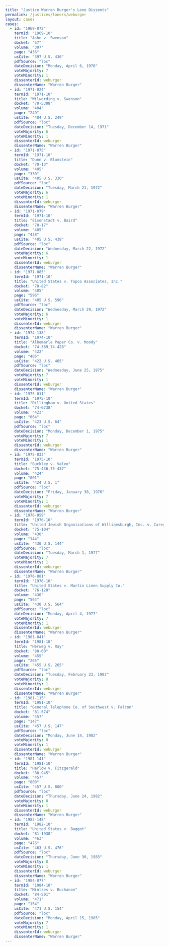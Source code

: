 ```yaml
---
title: "Justice Warren Burger's Lone Dissents"
permalink: /justices/loners/weburger
layout: cases
cases:
  - id: "1969-072"
    termId: "1969-10"
    title: "Ashe v. Swenson"
    docket: "57"
    volume: "397"
    page: "436"
    usCite: "397 U.S. 436"
    pdfSource: "loc"
    dateDecision: "Monday, April 6, 1970"
    voteMajority: 7
    voteMinority: 1
    dissenterId: weburger
    dissenterName: "Warren Burger"
  - id: "1971-024"
    termId: "1971-10"
    title: "Wilwording v. Swenson"
    docket: "70-5308"
    volume: "404"
    page: "249"
    usCite: "404 U.S. 249"
    pdfSource: "loc"
    dateDecision: "Tuesday, December 14, 1971"
    voteMajority: 6
    voteMinority: 1
    dissenterId: weburger
    dissenterName: "Warren Burger"
  - id: "1971-075"
    termId: "1971-10"
    title: "Dunn v. Blumstein"
    docket: "70-13"
    volume: "405"
    page: "330"
    usCite: "405 U.S. 330"
    pdfSource: "loc"
    dateDecision: "Tuesday, March 21, 1972"
    voteMajority: 6
    voteMinority: 1
    dissenterId: weburger
    dissenterName: "Warren Burger"
  - id: "1971-079"
    termId: "1971-10"
    title: "Eisenstadt v. Baird"
    docket: "70-17"
    volume: "405"
    page: "438"
    usCite: "405 U.S. 438"
    pdfSource: "loc"
    dateDecision: "Wednesday, March 22, 1972"
    voteMajority: 6
    voteMinority: 1
    dissenterId: weburger
    dissenterName: "Warren Burger"
  - id: "1971-085"
    termId: "1971-10"
    title: "United States v. Topco Associates, Inc."
    docket: "70-82"
    volume: "405"
    page: "596"
    usCite: "405 U.S. 596"
    pdfSource: "loc"
    dateDecision: "Wednesday, March 29, 1972"
    voteMajority: 6
    voteMinority: 1
    dissenterId: weburger
    dissenterName: "Warren Burger"
  - id: "1974-138"
    termId: "1974-10"
    title: "Albemarle Paper Co. v. Moody"
    docket: "74-389,74-428"
    volume: "422"
    page: "405"
    usCite: "422 U.S. 405"
    pdfSource: "loc"
    dateDecision: "Wednesday, June 25, 1975"
    voteMajority: 7
    voteMinority: 1
    dissenterId: weburger
    dissenterName: "Warren Burger"
  - id: "1975-011"
    termId: "1975-10"
    title: "Dillingham v. United States"
    docket: "74-6738"
    volume: "423"
    page: "064"
    usCite: "423 U.S. 64"
    pdfSource: "loc"
    dateDecision: "Monday, December 1, 1975"
    voteMajority: 7
    voteMinority: 1
    dissenterId: weburger
    dissenterName: "Warren Burger"
  - id: "1975-033"
    termId: "1975-10"
    title: "Buckley v. Valeo"
    docket: "75-436,75-437"
    volume: "424"
    page: "001"
    usCite: "424 U.S. 1"
    pdfSource: "loc"
    dateDecision: "Friday, January 30, 1976"
    voteMajority: 7
    voteMinority: 1
    dissenterId: weburger
    dissenterName: "Warren Burger"
  - id: "1976-059"
    termId: "1976-10"
    title: "United Jewish Organizations of Williamsburgh, Inc. v. Carey"
    docket: "75-104"
    volume: "430"
    page: "144"
    usCite: "430 U.S. 144"
    pdfSource: "loc"
    dateDecision: "Tuesday, March 1, 1977"
    voteMajority: 7
    voteMinority: 1
    dissenterId: weburger
    dissenterName: "Warren Burger"
  - id: "1976-081"
    termId: "1976-10"
    title: "United States v. Martin Linen Supply Co."
    docket: "76-120"
    volume: "430"
    page: "564"
    usCite: "430 U.S. 564"
    pdfSource: "loc"
    dateDecision: "Monday, April 4, 1977"
    voteMajority: 7
    voteMinority: 1
    dissenterId: weburger
    dissenterName: "Warren Burger"
  - id: "1981-041"
    termId: "1981-10"
    title: "Herweg v. Ray"
    docket: "80-60"
    volume: "455"
    page: "265"
    usCite: "455 U.S. 265"
    pdfSource: "loc"
    dateDecision: "Tuesday, February 23, 1982"
    voteMajority: 8
    voteMinority: 1
    dissenterId: weburger
    dissenterName: "Warren Burger"
  - id: "1981-115"
    termId: "1981-10"
    title: "General Telephone Co. of Southwest v. Falcon"
    docket: "81-574"
    volume: "457"
    page: "147"
    usCite: "457 U.S. 147"
    pdfSource: "loc"
    dateDecision: "Monday, June 14, 1982"
    voteMajority: 8
    voteMinority: 1
    dissenterId: weburger
    dissenterName: "Warren Burger"
  - id: "1981-141"
    termId: "1981-10"
    title: "Harlow v. Fitzgerald"
    docket: "80-945"
    volume: "457"
    page: "800"
    usCite: "457 U.S. 800"
    pdfSource: "loc"
    dateDecision: "Thursday, June 24, 1982"
    voteMajority: 8
    voteMinority: 1
    dissenterId: weburger
    dissenterName: "Warren Burger"
  - id: "1982-148"
    termId: "1982-10"
    title: "United States v. Baggot"
    docket: "81-1938"
    volume: "463"
    page: "476"
    usCite: "463 U.S. 476"
    pdfSource: "loc"
    dateDecision: "Thursday, June 30, 1983"
    voteMajority: 8
    voteMinority: 1
    dissenterId: weburger
    dissenterName: "Warren Burger"
  - id: "1984-077"
    termId: "1984-10"
    title: "Mintzes v. Buchanon"
    docket: "84-501"
    volume: "471"
    page: "154"
    usCite: "471 U.S. 154"
    pdfSource: "loc"
    dateDecision: "Monday, April 15, 1985"
    voteMajority: 7
    voteMinority: 1
    dissenterId: weburger
    dissenterName: "Warren Burger"
---
```


